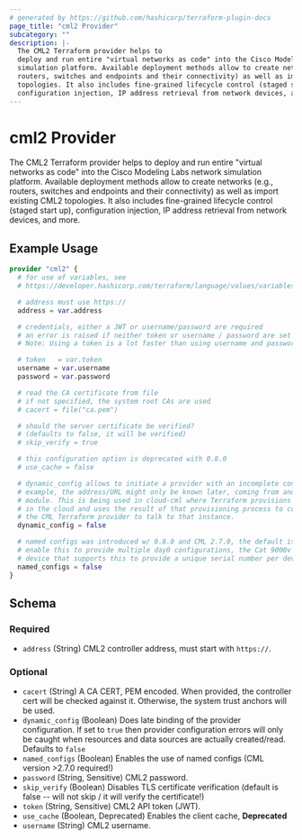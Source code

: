 ```yaml
---
# generated by https://github.com/hashicorp/terraform-plugin-docs
page_title: "cml2 Provider"
subcategory: ""
description: |-
  The CML2 Terraform provider helps to
  deploy and run entire "virtual networks as code" into the Cisco Modeling Labs network
  simulation platform. Available deployment methods allow to create networks (e.g.,
  routers, switches and endpoints and their connectivity) as well as import existing CML2
  topologies. It also includes fine-grained lifecycle control (staged start up),
  configuration injection, IP address retrieval from network devices, and more.
---
```


# cml2 Provider

The CML2 Terraform provider helps to
deploy and run entire "virtual networks as code" into the Cisco Modeling Labs network
simulation platform. Available deployment methods allow to create networks (e.g.,
routers, switches and endpoints and their connectivity) as well as import existing CML2
topologies. It also includes fine-grained lifecycle control (staged start up),
configuration injection, IP address retrieval from network devices, and more.

## Example Usage

```terraform
provider "cml2" {
  # for use of variables, see
  # https://developer.hashicorp.com/terraform/language/values/variables

  # address must use https://
  address = var.address

  # credentials, either a JWT or username/password are required
  # an error is raised if neither token or username / password are set
  # Note: Using a token is a lot faster than using username and password

  # token   = var.token
  username = var.username
  password = var.password

  # read the CA certificate from file
  # if not specified, the system root CAs are used
  # cacert = file("ca.pem")

  # should the server certificate be verified?
  # (defaults to false, it will be verified)
  # skip_verify = true

  # this configuration option is deprecated with 0.8.0
  # use_cache = false

  # dynamic_config allows to initiate a provider with an incomplete config. For
  # example, the address/URL might only be known later, coming from another
  # module. This is being used in cloud-cml where Terraform provisions a CML VM
  # in the cloud and uses the result of that provisioning process to configure
  # the CML Terraform provider to talk to that instance.
  dynamic_config = false

  # named configs was introduced w/ 0.8.0 and CML 2.7.0, the default is false
  # enable this to provide multiple day0 configurations, the Cat 9000v is a
  # device that supports this to provide a unique serial number per device.
  named_configs = false
}
```

<!-- schema generated by tfplugindocs -->
## Schema

### Required

- `address` (String) CML2 controller address, must start with `https://`.

### Optional

- `cacert` (String) A CA CERT, PEM encoded. When provided, the controller cert will be checked against it.  Otherwise, the system trust anchors will be used.
- `dynamic_config` (Boolean) Does late binding of the provider configuration. If set to `true` then provider configuration errors will only be caught when resources and data sources are actually created/read. Defaults to `false`
- `named_configs` (Boolean) Enables the use of named configs (CML version >2.7.0 required!)
- `password` (String, Sensitive) CML2 password.
- `skip_verify` (Boolean) Disables TLS certificate verification (default is false -- will not skip / it will verify the certificate!)
- `token` (String, Sensitive) CML2 API token (JWT).
- `use_cache` (Boolean, Deprecated) Enables the client cache, **Deprecated**
- `username` (String) CML2 username.
